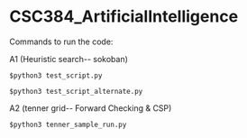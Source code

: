 # CSC384_ArtificialIntelligence

Commands to run the code:

A1 (Heuristic search-- sokoban)
  
    $python3 test_script.py
  
    $python3 test_script_alternate.py

A2 (tenner grid-- Forward Checking & CSP)
  
    $python3 tenner_sample_run.py
